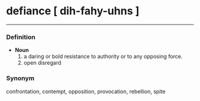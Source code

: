 # defiance [ dih-fahy-uhns ]
---
### Definition
- **Noun**
  1. a daring or bold resistance to authority or to any opposing force.
  2. open disregard
### Synonym
confrontation, contempt, opposition, provocation, rebellion, spite
